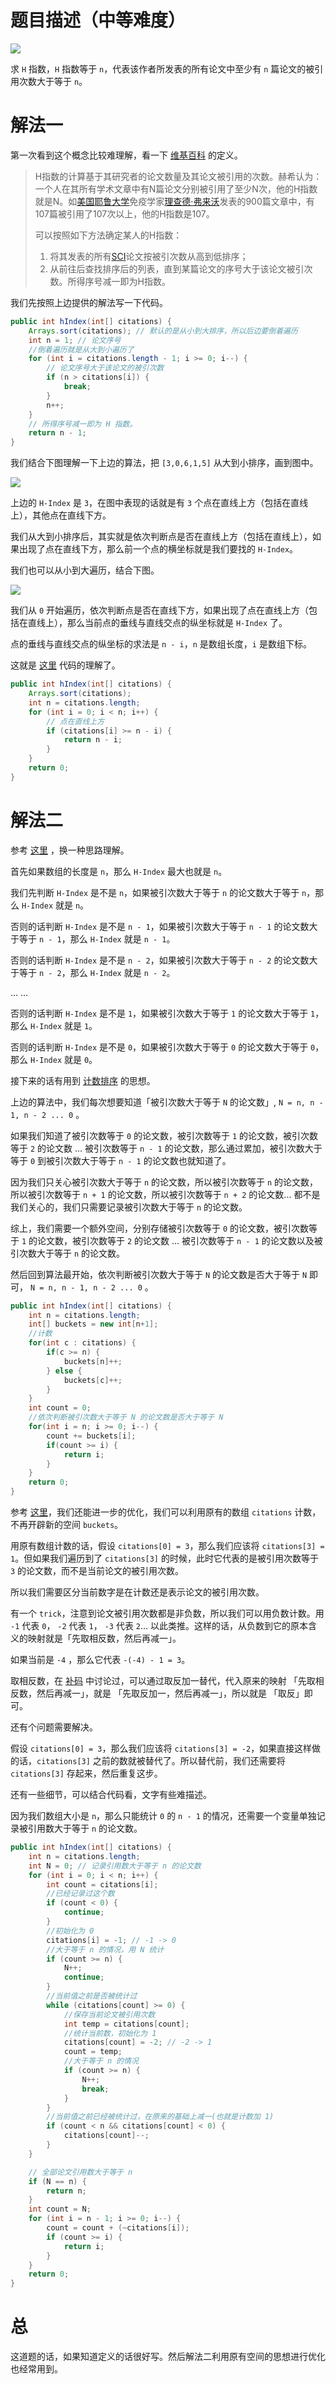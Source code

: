 # 题目描述（中等难度）

![](https://windliang.oss-cn-beijing.aliyuncs.com/274.jpg)

求 `H` 指数，`H` 指数等于 `n`，代表该作者所发表的所有论文中至少有 `n` 篇论文的被引用次数大于等于 `n`。

# 解法一

第一次看到这个概念比较难理解，看一下 [维基百科]([https://zh.wikipedia.org/zh-hans/H%E6%8C%87%E6%95%B0](https://zh.wikipedia.org/zh-hans/H指数)) 的定义。

> H指数的计算基于其研究者的论文数量及其论文被引用的次数。赫希认为：一个人在其所有学术文章中有N篇论文分别被引用了至少N次，他的H指数就是N。如[美国](https://zh.wikipedia.org/wiki/美国)[耶鲁大学](https://zh.wikipedia.org/wiki/耶鲁大学)免疫学家[理查德·弗来沃](https://zh.wikipedia.org/w/index.php?title=理查德·弗来沃&action=edit&redlink=1)发表的900篇文章中，有107篇被引用了107次以上，他的H指数是107。
>
> 可以按照如下方法确定某人的H指数：
>
> 1. 将其发表的所有[SCI](https://zh.wikipedia.org/wiki/科学引文索引)论文按被引次数从高到低排序；
> 2. 从前往后查找排序后的列表，直到某篇论文的序号大于该论文被引次数。所得序号减一即为H指数。

我们先按照上边提供的解法写一下代码。

```java
public int hIndex(int[] citations) {
    Arrays.sort(citations); // 默认的是从小到大排序，所以后边要倒着遍历
    int n = 1; // 论文序号
    //倒着遍历就是从大到小遍历了
    for (int i = citations.length - 1; i >= 0; i--) {
        // 论文序号大于该论文的被引次数
        if (n > citations[i]) {
            break;
        }
        n++;
    }
    // 所得序号减一即为 H 指数。
    return n - 1;
}
```

我们结合下图理解一下上边的算法，把 `[3,0,6,1,5]` 从大到小排序，画到图中。

![](https://windliang.oss-cn-beijing.aliyuncs.com/274_2.jpg)

上边的 `H-Index` 是 `3`，在图中表现的话就是有 `3` 个点在直线上方（包括在直线上），其他点在直线下方。

我们从大到小排序后，其实就是依次判断点是否在直线上方（包括在直线上），如果出现了点在直线下方，那么前一个点的横坐标就是我们要找的 `H-Index`。

我们也可以从小到大遍历，结合下图。

![](https://windliang.oss-cn-beijing.aliyuncs.com/274_3.jpg)

我们从 `0` 开始遍历，依次判断点是否在直线下方，如果出现了点在直线上方（包括在直线上），那么当前点的垂线与直线交点的纵坐标就是 `H-Index` 了。

点的垂线与直线交点的纵坐标的求法是 `n - i`，`n` 是数组长度，`i` 是数组下标。

这就是 [这里](https://leetcode.com/problems/h-index/discuss/70897/Python-O(n-lgn)-time-with-sort-O(n)-time-with-O(n)-space) 代码的理解了。

```java
public int hIndex(int[] citations) {
    Arrays.sort(citations);
    int n = citations.length;
    for (int i = 0; i < n; i++) {
        // 点在直线上方
        if (citations[i] >= n - i) {
            return n - i;
        }
    }
    return 0;
}
```

# 解法二

参考 [这里](https://leetcode.com/problems/h-index/discuss/70768/Java-bucket-sort-O(n)-solution-with-detail-explanation) ，换一种思路理解。

首先如果数组的长度是 `n`，那么 `H-Index` 最大也就是 `n`。

我们先判断 `H-Index` 是不是 `n`，如果被引次数大于等于 `n` 的论文数大于等于 `n`，那么 `H-Index` 就是 `n`。

否则的话判断 `H-Index` 是不是 `n - 1`，如果被引次数大于等于 `n - 1` 的论文数大于等于 `n - 1`，那么 `H-Index` 就是 `n - 1`。

否则的话判断 `H-Index` 是不是 `n - 2`，如果被引次数大于等于 `n - 2` 的论文数大于等于 `n - 2`，那么 `H-Index` 就是 `n - 2`。

... ...

否则的话判断 `H-Index` 是不是 `1`，如果被引次数大于等于 `1` 的论文数大于等于 `1`，那么 `H-Index` 就是 `1`。

否则的话判断 `H-Index` 是不是 `0`，如果被引次数大于等于 `0` 的论文数大于等于 `0`，那么 `H-Index` 就是 `0`。

接下来的话有用到 [计数排序](https://www.runoob.com/w3cnote/counting-sort.html) 的思想。

上边的算法中，我们每次想要知道「被引次数大于等于 `N` 的论文数」,  `N = n, n - 1, n - 2 ... 0` 。 

如果我们知道了被引次数等于 `0` 的论文数，被引次数等于 `1` 的论文数，被引次数等于 `2` 的论文数 ... 被引次数等于 `n - 1` 的论文数，那么通过累加，被引次数大于等于 `0` 到被引次数大于等于 `n - 1` 的论文数也就知道了。

因为我们只关心被引次数大于等于 `n` 的论文数，所以被引次数等于 `n` 的论文数，所以被引次数等于 `n + 1` 的论文数，所以被引次数等于 `n + 2` 的论文数... 都不是我们关心的，我们只需要记录被引次数大于等于 `n` 的论文数。

综上，我们需要一个额外空间，分别存储被引次数等于 `0` 的论文数，被引次数等于 `1` 的论文数，被引次数等于 `2` 的论文数 ... 被引次数等于 `n - 1` 的论文数以及被引次数大于等于 `n` 的论文数。

然后回到算法最开始，依次判断被引次数大于等于 `N` 的论文数是否大于等于 `N` 即可， `N = n, n - 1, n - 2 ... 0` 。 

```java
public int hIndex(int[] citations) {
    int n = citations.length;
    int[] buckets = new int[n+1];
    //计数
    for(int c : citations) {
        if(c >= n) {
            buckets[n]++;
        } else {
            buckets[c]++;
        }
    }
    int count = 0;
    //依次判断被引次数大于等于 N 的论文数是否大于等于 N 
    for(int i = n; i >= 0; i--) {
        count += buckets[i];
        if(count >= i) {
            return i;
        }
    }
    return 0;
}
```

参考 [这里](https://leetcode.com/problems/h-index/discuss/70823/O(N)-time-O(1)space-solution)，我们还能进一步的优化，我们可以利用原有的数组 `citations` 计数，不再开辟新的空间 `buckets`。 

用原有数组计数的话，假设 `citations[0] = 3`，那么我们应该将 `citations[3] = 1`。但如果我们遍历到了 `citations[3]` 的时候，此时它代表的是被引用次数等于 `3` 的论文数，而不是当前论文的被引用次数。

所以我们需要区分当前数字是在计数还是表示论文的被引用次数。

有一个 `trick`，注意到论文被引用次数都是非负数，所以我们可以用负数计数。用 `-1` 代表 `0`， `-2` 代表 `1`， `-3` 代表 `2`... 以此类推。这样的话，从负数到它的原本含义的映射就是「先取相反数，然后再减一」。

如果当前是 `-4` ，那么它代表 `-(-4) - 1 = 3`。

取相反数，在 [补码](https://zhuanlan.zhihu.com/p/67227136) 中讨论过，可以通过取反加一替代，代入原来的映射 「先取相反数，然后再减一」，就是 「先取反加一，然后再减一」，所以就是 「取反」即可。

还有个问题需要解决。

假设 `citations[0] = 3`，那么我们应该将 `citations[3] = -2`，如果直接这样做的话，`citations[3]` 之前的数就被替代了。所以替代前，我们还需要将 `citations[3]`  存起来，然后重复这步。

还有一些细节，可以结合代码看，文字有些难描述。

因为我们数组大小是 `n`，那么只能统计 `0` 的 `n - 1` 的情况，还需要一个变量单独记录被引用数大于等于 `n` 的论文数。

```java
public int hIndex(int[] citations) {
    int n = citations.length;
    int N = 0; // 记录引用数大于等于 n 的论文数
    for (int i = 0; i < n; i++) {
        int count = citations[i];
        //已经记录过这个数
        if (count < 0) {
            continue;
        }
        //初始化为 0
        citations[i] = -1; // -1 -> 0
        //大于等于 n 的情况，用 N 统计
        if (count >= n) {
            N++;
            continue;
        }
        //当前值之前是否被统计过
        while (citations[count] >= 0) {
            //保存当前论文被引用次数
            int temp = citations[count];
            //统计当前数，初始化为 1
            citations[count] = -2; // -2 -> 1
            count = temp;
            //大于等于 n 的情况
            if (count >= n) {
                N++;
                break;
            }
        }
        //当前值之前已经被统计过，在原来的基础上减一(也就是计数加 1)
        if (count < n && citations[count] < 0) {
            citations[count]--;
        }
    }

    // 全部论文引用数大于等于 n
    if (N == n) {
        return n;
    }
    int count = N;
    for (int i = n - 1; i >= 0; i--) {
        count = count + (~citations[i]);
        if (count >= i) {
            return i;
        }
    }
    return 0;
}
```

# 总

这道题的话，如果知道定义的话很好写。然后解法二利用原有空间的思想进行优化也经常用到。

